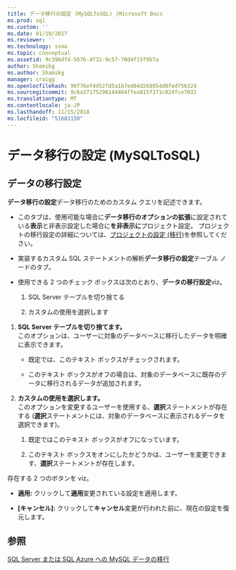```yaml
---
title: データ移行の設定 (MySQLToSQL) |Microsoft Docs
ms.prod: sql
ms.custom: ''
ms.date: 01/19/2017
ms.reviewer: ''
ms.technology: ssma
ms.topic: conceptual
ms.assetid: 9c396df4-5676-4f32-9c57-70d4f15f9b7a
author: Shamikg
ms.author: Shamikg
manager: craigg
ms.openlocfilehash: 90f76ef4d52fd5a1b7ed04d268954d0fed756324
ms.sourcegitcommit: 9c6a37175296144464ffea815f371c024fce7032
ms.translationtype: MT
ms.contentlocale: ja-JP
ms.lasthandoff: 11/15/2018
ms.locfileid: "51681150"
---
```

# <a name="data-migration-settings-mysqltosql"></a>データ移行の設定 (MySQLToSQL)
  
## <a name="data-migration-settings"></a>データの移行設定  
**データ移行の設定**データ移行のためのカスタム クエリを記述できます。  
  
-   このタブは、使用可能な場合に**データ移行のオプションの拡張**に設定されている**表示**と非表示設定した場合に**を非表示に**プロジェクト設定。 プロジェクトの移行設定の詳細については、[プロジェクトの設定 (移行)](https://msdn.microsoft.com/2a3cba9e-cd54-4a8b-b858-8fc4cf2580d9)を参照してください。  
  
-   実装するカスタム SQL ステートメントの解析**データ移行の設定**テーブル ノードのタブ。  
  
-   使用できる 2 つのチェック ボックスは次のとおり、**データの移行設定**viz。  
  
    1.  SQL Server テーブルを切り捨てる  
  
    2.  カスタムの使用を選択します  
  
1.  **SQL Server テーブルを切り捨てます。**  
     このオプションは、ユーザーに対象のデータベースに移行したデータを明確に表示できます。  
  
    -   既定では、このテキスト ボックスがチェックされます。  
  
    -   このテキスト ボックスがオフの場合は、対象のデータベースに既存のデータに移行されるデータが追加されます。  
  
2.  **カスタムの使用を選択します。**  
     このオプションを変更するユーザーを使用する、**選択**ステートメントが存在する (**選択**ステートメントには、対象のデータベースに表示されるデータを選択できます)。  
  
    1.  既定ではこのテキスト ボックスがオフになっています。  
  
    2.  このテキスト ボックスをオンにしたかどうかは、ユーザーを変更できます、**選択**ステートメントが存在します。  
  
存在する 2 つのボタンを viz。  
  
-   **適用:** クリックして**適用**変更されている設定を適用します。  
  
-   **[キャンセル]:** クリックして**キャンセル**変更が行われた前に、現在の設定を復元します。  
  
## <a name="see-also"></a>参照  
[SQL Server または SQL Azure への MySQL データの移行](https://msdn.microsoft.com/a6a7f4d6-68aa-4a38-93bf-53eba0d7dc82)  
  
